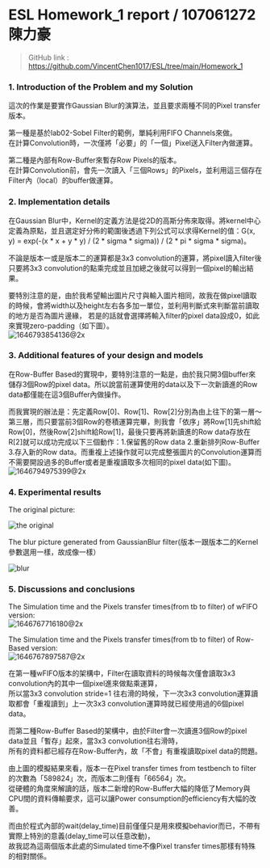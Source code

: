 # ESL Homework_1 report / 107061272 陳力豪
> GitHub link : https://github.com/VincentChen1017/ESL/tree/main/Homework_1

### 1. Introduction of the Problem and my Solution
這次的作業是要實作Gaussian Blur的演算法，並且要求兩種不同的Pixel transfer版本。<br />

第一種是基於lab02-Sobel Filter的範例，單純利用FIFO Channels來做。<br />
在計算Convolution時，一次僅將「必要」的「一個」Pixel送入Filter內做運算。<br />

第二種是內部有Row-Buffer來暫存Row Pixels的版本。<br />
在計算Convolution前，會先一次讀入「三個Rows」的Pixels，並利用這三個存在Filter內（local）的buffer做運算。<br />


### 2. Implementation details
在Gaussian Blur中，Kernel的定義方法是從2D的高斯分佈來取得。將kernel中心定義為原點，並且選定好分佈的範圍後透過下列公式可以求得Kernel的值：G(x, y) = exp(-(x * x + y * y) / (2 * sigma * sigma)) / (2 * pi * sigma * sigma)。<br />

不論是版本一或是版本二的運算都是3x3 convolution的運算，將pixel讀入filter後只要將3x3 convolution的點乘完成並且加總之後就可以得到一個pixel的輸出結果。<br />

要特別注意的是，由於我希望輸出圖片尺寸與輸入圖片相同，故我在做pixel讀取的時候，會將width以及height左右各多加一單位，並利用判斷式來判斷當前讀取的地方是否為圖片邊緣，
若是的話就會選擇將輸入filter的pixel data設成0，如此來實現zero-padding（如下圖）。<br />
![1646793854136@2x](https://user-images.githubusercontent.com/98183102/157362605-ce1733ae-cfac-46ab-a387-0a1a7f5c6a43.jpg)<br />


### 3. Additional features of your design and models
在Row-Buffer Based的實現中，要特別注意的一點是，由於我只開3個buffer來儲存3個Row的pixel data。所以說當前運算使用的data以及下一次新讀進的Row data都僅能在這3個Buffer內做操作。<br />

而我實現的辦法是：先定義Row[0]、Row[1]、Row[2]分別為由上往下的第一層～第三層，而只要當前3個Row的卷積運算完畢，則我會「依序」將Row[1]先shift給Row[0]，然後Row[2]shift給Row[1]，最後只要再將新讀進的Row data存放在R[2]就可以成功完成以下三個動作：1.保留舊的Row data 2.重新排列Row-Buffer 3.存入新的Row data。而重複上述操作就可以完成整張圖片的Convolution運算而不需要開設過多的Buffer或者是重複讀取多次相同的pixel data(如下圖)。<br />
![1646794975399@2x](https://user-images.githubusercontent.com/98183102/157364739-62091c9d-fa5a-4632-830c-b06ec83a768c.jpg)<br />


### 4. Experimental results
The original picture:

![the original](https://user-images.githubusercontent.com/98183102/157357297-e57a3973-75d3-42b7-ab13-8766c6e5d721.png)

The blur picture generated from GaussianBlur filter(版本一跟版本二的Kernel參數選用一樣，故成像一樣）

![blur](https://user-images.githubusercontent.com/98183102/157357656-6d226cec-3221-4456-8a1c-3b5a8d281f83.png)


### 5. Discussions and conclusions
The Simulation time and the Pixels transfer times(from tb to filter) of wFIFO version:<br />
![1646767716180@2x](https://user-images.githubusercontent.com/98183102/157358129-725ca57e-5517-4ecd-a40f-d85851bc9038.jpg)<br />


The Simulation time and the Pixels transfer times(from tb to filter) of Row-Based version:<br />
![1646767897587@2x](https://user-images.githubusercontent.com/98183102/157358079-38fee890-17c1-4b6f-b6e3-633f71b2cb7c.jpg)<br />

在第一種wFIFO版本的架構中，Filter在讀取資料的時候每次僅會讀取3x3 convolution內的其中一個pixel進來做點乘運算，<br />
所以當3x3 convolution stride=1 往右滑的時候，下一次3x3 convolution運算讀取都會「重複讀到」上一次3x3 convolution運算時就已經使用過的6個pixel data。<br />

而第二種Row-Buffer Based的架構中，由於Filter會一次讀進3個Row的pixel data並且「暫存」起來，當3x3 convolution往右滑時，<br />
所有的資料都已經存在Row-Buffer內，故「不會」有重複讀取pixel data的問題。<br />

由上圖的模擬結果來看，版本一在Pixel transfer times from testbench to filter的次數為「589824」次，而版本二則僅有「66564」次。<br />
從硬體的角度來解讀的話，版本二新增的Row-Buffer大幅的降低了Memory與CPU間的資料傳輸要求，這可以讓Power consumption的efficiency有大幅的改善。

而由於程式內部的wait(delay_time)目前僅僅只是用來模擬behavior而已，不帶有實際上特別的意義(delay_time可以任意改動)，<br />
故我認為這兩個版本此處的Simulated time不像Pixel transfer times那樣有特殊的相對關係。

